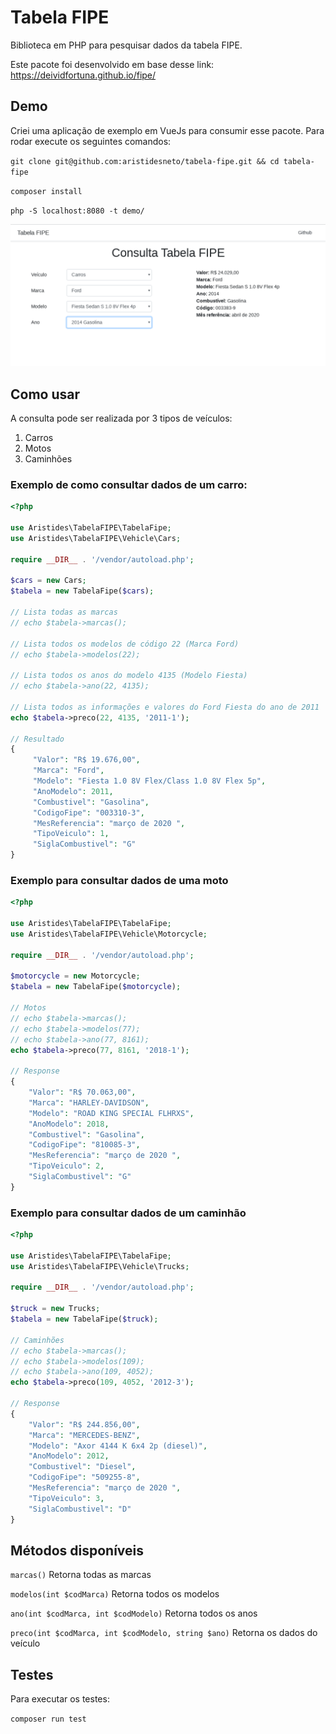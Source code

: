 Tabela FIPE
===========

Biblioteca em PHP para pesquisar dados da tabela FIPE.

Este pacote foi desenvolvido em base desse link: https://deividfortuna.github.io/fipe/

## Demo

Criei uma aplicação de exemplo em VueJs para consumir esse pacote. Para rodar execute os seguintes comandos:

`git clone git@github.com:aristidesneto/tabela-fipe.git && cd tabela-fipe`

`composer install`

`php -S localhost:8080 -t demo/`

![APP Tabela FIPE](demo/img/tabela-fipe.png)


## Como usar

A consulta pode ser realizada por 3 tipos de veículos:

1. Carros
2. Motos
3. Caminhões

### Exemplo de como consultar dados de um carro:

```php
<?php

use Aristides\TabelaFIPE\TabelaFipe;
use Aristides\TabelaFIPE\Vehicle\Cars;

require __DIR__ . '/vendor/autoload.php';

$cars = new Cars;
$tabela = new TabelaFipe($cars);

// Lista todas as marcas
// echo $tabela->marcas();

// Lista todos os modelos de código 22 (Marca Ford)
// echo $tabela->modelos(22);

// Lista todos os anos do modelo 4135 (Modelo Fiesta)
// echo $tabela->ano(22, 4135);

// Lista todos as informações e valores do Ford Fiesta do ano de 2011
echo $tabela->preco(22, 4135, '2011-1');

// Resultado
{
     "Valor": "R$ 19.676,00",
     "Marca": "Ford",
     "Modelo": "Fiesta 1.0 8V Flex/Class 1.0 8V Flex 5p",
     "AnoModelo": 2011,
     "Combustivel": "Gasolina",
     "CodigoFipe": "003310-3",
     "MesReferencia": "março de 2020 ",
     "TipoVeiculo": 1,
     "SiglaCombustivel": "G"
}
```

### Exemplo para consultar dados de uma moto

```php
<?php

use Aristides\TabelaFIPE\TabelaFipe;
use Aristides\TabelaFIPE\Vehicle\Motorcycle;

require __DIR__ . '/vendor/autoload.php';

$motorcycle = new Motorcycle;
$tabela = new TabelaFipe($motorcycle);

// Motos
// echo $tabela->marcas();
// echo $tabela->modelos(77);
// echo $tabela->ano(77, 8161);
echo $tabela->preco(77, 8161, '2018-1');

// Response
{
    "Valor": "R$ 70.063,00",
    "Marca": "HARLEY-DAVIDSON",
    "Modelo": "ROAD KING SPECIAL FLHRXS",
    "AnoModelo": 2018,
    "Combustivel": "Gasolina",
    "CodigoFipe": "810085-3",
    "MesReferencia": "março de 2020 ",
    "TipoVeiculo": 2,
    "SiglaCombustivel": "G"
}
```

### Exemplo para consultar dados de um caminhão

```php
<?php

use Aristides\TabelaFIPE\TabelaFipe;
use Aristides\TabelaFIPE\Vehicle\Trucks;

require __DIR__ . '/vendor/autoload.php';

$truck = new Trucks;
$tabela = new TabelaFipe($truck);

// Caminhões
// echo $tabela->marcas();
// echo $tabela->modelos(109);
// echo $tabela->ano(109, 4052);
echo $tabela->preco(109, 4052, '2012-3');

// Response
{
    "Valor": "R$ 244.856,00",
    "Marca": "MERCEDES-BENZ",
    "Modelo": "Axor 4144 K 6x4 2p (diesel)",
    "AnoModelo": 2012,
    "Combustivel": "Diesel",
    "CodigoFipe": "509255-8",
    "MesReferencia": "março de 2020 ",
    "TipoVeiculo": 3,
    "SiglaCombustivel": "D"
}
```

## Métodos disponíveis

`marcas()` Retorna todas as marcas

`modelos(int $codMarca)` Retorna todos os modelos

`ano(int $codMarca, int $codModelo)` Retorna todos os anos

`preco(int $codMarca, int $codModelo, string $ano)` Retorna os dados do veículo

## Testes

Para executar os testes:

`composer run test`
